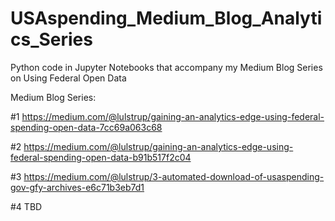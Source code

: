 # USAspending_Medium_Blog_Analytics_Series
Python code in Jupyter Notebooks that accompany my Medium Blog Series on Using Federal Open Data

Medium Blog Series:

#1 https://medium.com/@lulstrup/gaining-an-analytics-edge-using-federal-spending-open-data-7cc69a063c68

#2 https://medium.com/@lulstrup/gaining-an-analytics-edge-using-federal-spending-open-data-b91b517f2c04

#3 https://medium.com/@lulstrup/3-automated-download-of-usaspending-gov-gfy-archives-e6c71b3eb7d1

#4 TBD
